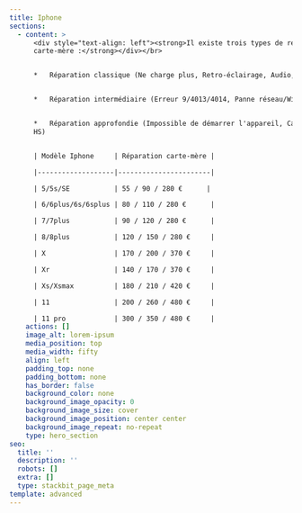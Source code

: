 ```yaml
---
title: Iphone
sections:
  - content: >
      <div style="text-align: left"><strong>Il existe trois types de réparations
      carte-mère :</strong></div></br>


      *   Réparation classique (Ne charge plus, Retro-éclairage, Audio, Tactile)


      *   Réparation intermédiaire (Erreur 9/4013/4014, Panne réseau/WiFi)


      *   Réparation approfondie (Impossible de démarrer l'appareil, Carte-mère
      HS)


      | Modèle Iphone     | Réparation carte-mère |

      |-------------------|-----------------------|

      | 5/5s/SE           | 55 / 90 / 280 €      |

      | 6/6plus/6s/6splus | 80 / 110 / 280 €      |

      | 7/7plus           | 90 / 120 / 280 €      |

      | 8/8plus           | 120 / 150 / 280 €     |

      | X                 | 170 / 200 / 370 €     |

      | Xr                | 140 / 170 / 370 €     |

      | Xs/Xsmax          | 180 / 210 / 420 €     |

      | 11                | 200 / 260 / 480 €     |

      | 11 pro            | 300 / 350 / 480 €     |
    actions: []
    image_alt: lorem-ipsum
    media_position: top
    media_width: fifty
    align: left
    padding_top: none
    padding_bottom: none
    has_border: false
    background_color: none
    background_image_opacity: 0
    background_image_size: cover
    background_image_position: center center
    background_image_repeat: no-repeat
    type: hero_section
seo:
  title: ''
  description: ''
  robots: []
  extra: []
  type: stackbit_page_meta
template: advanced
---
```


